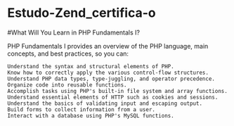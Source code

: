 # Estudo-Zend_certifica-o
#What Will You Learn in PHP Fundamentals I?

PHP Fundamentals I provides an overview of the PHP language, main concepts, and best practices, so you can:

    Understand the syntax and structural elements of PHP.
    Know how to correctly apply the various control-flow structures.
    Understand PHP data types, type-juggling, and operator precedence.
    Organize code into reusable functions.
    Accomplish tasks using PHP's built-in file system and array functions.
    Understand essential elements of HTTP such as cookies and sessions.
    Understand the basics of validating input and escaping output.
    Build forms to collect information from a user.
    Interact with a database using PHP's MySQL functions.

